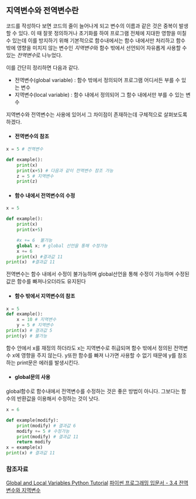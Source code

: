 ﻿## 지역변수와 전역변수란

코드를 작성하다 보면 코드의 줄이 늘어나게 되고 변수의 이름과 같은 것은 중복이 발생할 수 있다. 이 때 잘못 정의하거나 초기화를 하여 프로그램 전체에 지대한 영향을 미칠 수 있는데 이를 방지하기 위해 기본적으로 함수내에서는 함수 내에서만 처리하고 함수 밖에 영향을 미치지 않는 변수인 *지역변수*와 함수 밖에서 선언되어 자유롭게 사용할 수 있는 *전역변수*로 나누었다.

이를 간단히 정리하면 다음과 같다.
- 전역변수(global variable) : 함수 밖에서 정의되어 프로그램 어디서든 부를 수 있는 변수
- 지역변수(local variable) : 함수 내에서 정의되어 그 함수 내에서만 부를 수 있는 변수

지역변수와 전역변수는 사용에 있어서 그 차이점이 존재하는데 구체적으로 살펴보도록 하겠다.

- #### 전역변수의 참조
```python
x = 5 # 전역변수

def example():
	print(x)
	print(x+5) # 다음과 같이 전역변수 참조 가능
	z = 5 # 지역변수
	print(z)
```

- #### 함수 내에서 전역변수의 수정
```python
x = 5

def example():
	print(x)
	print(x+5)

	#x += 6  불가능
	global x; # global 선언을 통해 수정가능
	x += 6
	print(x) #결과값 11
print(x)  #결과값 11
```
 전역변수는 함수 내에서 수정이 불가능하며 global선언을 통해 수정이 가능하며 수정된 값은 함수를 빠져나오더라도 유지된다

- #### 함수 밖에서 지역변수의 참조
```python
x = 5
def example():
	x = 10 # 지역변수
	y = 5 # 지역변수
print(x) # 결과값 5
print(y) # 불가능
```
함수 안에서 x를 재정의 하더라도 x는 지역변수로 취급되며 함수 밖에서 정의된 전역변수 x에 영향을 주지 않는다. y또한 함수를 빠져 나가면 사용할 수 없기 때문에 y를 참조하는 print문은 에러를 발생시킨다.

- #### global문의 사용
 global함수로 함수내에서 전역변수를 수정하는 것은 좋은 방법이 아니다. 그보다는 함수의 반환값을 이용해서 수정하는 것이 낫다.
```python
x = 6

def example(modify):
	print(modify) # 결과값 6
	modify += 5 # 수정가능
	print(modify) # 결과값 11
	return modify
x = example(x)
print(x) # 결과값 11
```


### 참조자료
[Global and Local Variables Python Tutorial](https://pythonprogramming.net/global-local-variables/)
[파이썬 프로그래밍 입문서 - 3.4 전역변수와 지역변수](https://python.bakyeono.net/chapter-3-4.html)

